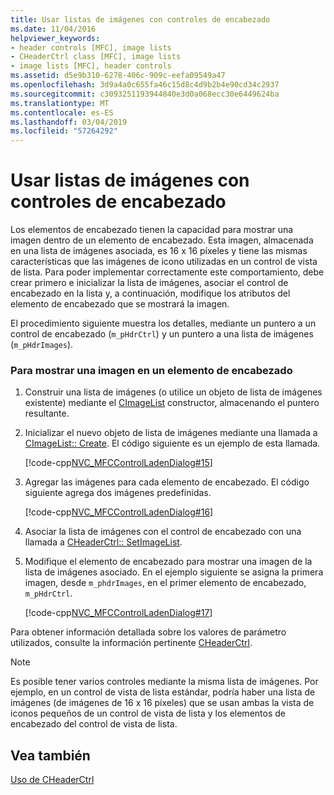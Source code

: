 ```yaml
---
title: Usar listas de imágenes con controles de encabezado
ms.date: 11/04/2016
helpviewer_keywords:
- header controls [MFC], image lists
- CHeaderCtrl class [MFC], image lists
- image lists [MFC], header controls
ms.assetid: d5e9b310-6278-406c-909c-eefa09549a47
ms.openlocfilehash: 3d9a4a0c655fa46c15d8c4d9b2b4e90cd34c2937
ms.sourcegitcommit: c3093251193944840e3d0a068ecc30e6449624ba
ms.translationtype: MT
ms.contentlocale: es-ES
ms.lasthandoff: 03/04/2019
ms.locfileid: "57264292"
---
```

# <a name="using-image-lists-with-header-controls"></a>Usar listas de imágenes con controles de encabezado

Los elementos de encabezado tienen la capacidad para mostrar una imagen dentro de un elemento de encabezado. Esta imagen, almacenada en una lista de imágenes asociada, es 16 x 16 píxeles y tiene las mismas características que las imágenes de icono utilizadas en un control de vista de lista. Para poder implementar correctamente este comportamiento, debe crear primero e inicializar la lista de imágenes, asociar el control de encabezado en la lista y, a continuación, modifique los atributos del elemento de encabezado que se mostrará la imagen.

El procedimiento siguiente muestra los detalles, mediante un puntero a un control de encabezado (`m_pHdrCtrl`) y un puntero a una lista de imágenes (`m_pHdrImages`).

### <a name="to-display-an-image-in-a-header-item"></a>Para mostrar una imagen en un elemento de encabezado

1. Construir una lista de imágenes (o utilice un objeto de lista de imágenes existente) mediante el [CImageList](../mfc/reference/cimagelist-class.md) constructor, almacenando el puntero resultante.

1. Inicializar el nuevo objeto de lista de imágenes mediante una llamada a [CImageList:: Create](../mfc/reference/cimagelist-class.md#create). El código siguiente es un ejemplo de esta llamada.

   [!code-cpp[NVC_MFCControlLadenDialog#15](../mfc/codesnippet/cpp/using-image-lists-with-header-controls_1.cpp)]

1. Agregar las imágenes para cada elemento de encabezado. El código siguiente agrega dos imágenes predefinidas.

   [!code-cpp[NVC_MFCControlLadenDialog#16](../mfc/codesnippet/cpp/using-image-lists-with-header-controls_2.cpp)]

1. Asociar la lista de imágenes con el control de encabezado con una llamada a [CHeaderCtrl:: SetImageList](../mfc/reference/cheaderctrl-class.md#setimagelist).

1. Modifique el elemento de encabezado para mostrar una imagen de la lista de imágenes asociado. En el ejemplo siguiente se asigna la primera imagen, desde `m_phdrImages`, en el primer elemento de encabezado, `m_pHdrCtrl`.

   [!code-cpp[NVC_MFCControlLadenDialog#17](../mfc/codesnippet/cpp/using-image-lists-with-header-controls_3.cpp)]

Para obtener información detallada sobre los valores de parámetro utilizados, consulte la información pertinente [CHeaderCtrl](../mfc/reference/cheaderctrl-class.md).

> [!NOTE]
>  Es posible tener varios controles mediante la misma lista de imágenes. Por ejemplo, en un control de vista de lista estándar, podría haber una lista de imágenes (de imágenes de 16 x 16 píxeles) que se usan ambas la vista de iconos pequeños de un control de vista de lista y los elementos de encabezado del control de vista de lista.

## <a name="see-also"></a>Vea también

[Uso de CHeaderCtrl](../mfc/using-cheaderctrl.md)
